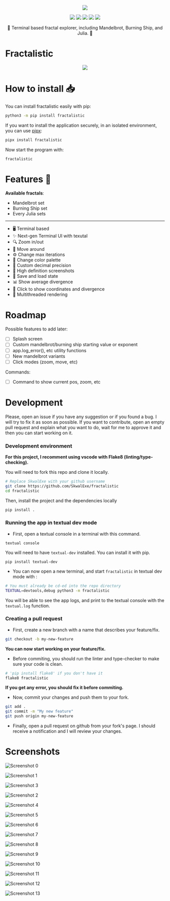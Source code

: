 <p align="center">
  <img src="https://raw.githubusercontent.com/SkwalExe/fractalistic/main/assets/logo.png">
</p>

<p align="center">
  <img src="https://img.shields.io/github/license/SkwalExe/fractalistic?style=for-the-badge">
  <img src="https://img.shields.io/github/stars/SkwalExe/fractalistic?style=for-the-badge">
  <img src="https://img.shields.io/github/issues/SkwalExe/fractalistic?color=blueviolet&style=for-the-badge">
  <img src="https://img.shields.io/github/forks/SkwalExe/fractalistic?color=teal&style=for-the-badge">
  <img src="https://img.shields.io/github/issues-pr/SkwalExe/fractalistic?color=tomato&style=for-the-badge">

</p>

<p align="center">💠 Terminal based fractal explorer, including Mandelbrot, Burning Ship, and Julia. 💠</p>

# Fractalistic

<p align="center">
  <img src="https://raw.githubusercontent.com/SkwalExe/fractalistic/main/assets/banner.png">
</p>

# How to install 📥

You can install fractalistic easily with pip:
```bash
python3 -m pip install fractalistic
```

If you want to install the application securely, in an isolated environment, you can use [pipx](https://pypa.github.io/pipx/):
```bash
pipx install fractalistic
```

Now start the program with:
```bash
fractalistic
```

# Features 🌟

**Available fractals**:
- Mandelbrot set
- Burning Ship set
- Every Julia sets

---

- 🖥️ Terminal based
- ✨ Next-gen Terminal UI with texutal
- 🔍 Zoom in/out
- 🚶 Move around
- ⚙️ Change max iterations
- 🎨 Change color palette
- 🔢 Custom decimal precision
- 📸 High definition screenshots
- 📜 Save and load state
- 📊 Show average divergence
- 📌 Click to show coordinates and divergence
- 🏃 Multithreaded rendering

# Roadmap

Possible features to add later:
- [ ] Splash screen
- [ ] Custom mandelbrot/burning ship starting value or exponent
- [ ] app.log_error(), etc utility functions
- [ ] New mandelbrot variants
- [ ] Click modes (zoom, move, etc)

Commands:
- [ ] Command to show current pos, zoom, etc

# Development 

Please, open an issue if you have any suggestion or if you found a bug. I will try to fix it as soon as possible. If you want to contribute, open an empty pull request and explain what you want to do, wait for me to approve it and then you can start working on it.

### Development environment

**For this project, I recomment using vscode with Flake8 (linting/type-checking).**

You will need to fork this repo and clone it locally. 

```bash
# Replace SkwalExe with your github username
git clone https://github.com/SkwalExe/fractalistic
cd fractalistic
```

Then, install the project and the dependencies locally 

```bash
pip install .
```

### Running the app in textual dev mode

- First, open a textual console in a terminal with this command.

```
textual console
```

You will need to have `textual-dev` installed. You can install it with pip.

```
pip install textual-dev
```

- You can now open a new terminal, and start `fractalistic` in textual dev mode with :

```bash
# You must already be cd-ed into the repo directory
TEXTUAL=devtools,debug python3 -m fractalistic
```

You will be able to see the app logs, and print to the textual console with the `textual.log` function.

### Creating a pull request

- First, create a new branch with a name that describes your feature/fix.

```bash
git checkout -b my-new-feature
```

**You can now start working on your feature/fix.**

- Before commiting, you should run the linter and type-checker to make sure your code is clean.

```bash
# 'pip install flake8' if you don't have it
flake8 fractalistic
```

**If you get any error, you should fix it before commiting.**

- Now, commit your changes and push them to your fork.

```bash
git add .
git commit -m "My new feature"
git push origin my-new-feature
```

- Finally, open a pull request on github from your fork's page. I should receive a notification and I will review your changes.

# Screenshots

![Screenshot 0](https://raw.githubusercontent.com/SkwalExe/fractalistic/main/assets/screenshot0.png)

![Screenshot 1](https://raw.githubusercontent.com/SkwalExe/fractalistic/main/assets/screenshot1.png)

![Screenshot 3](https://raw.githubusercontent.com/SkwalExe/fractalistic/main/assets/screenshot3.png)

![Screenshot 2](https://raw.githubusercontent.com/SkwalExe/fractalistic/main/assets/screenshot2.png)

![Screenshot 4](https://raw.githubusercontent.com/SkwalExe/fractalistic/main/assets/screenshot4.png)

![Screenshot 5](https://raw.githubusercontent.com/SkwalExe/fractalistic/main/assets/screenshot5.png)

![Screenshot 6](https://raw.githubusercontent.com/SkwalExe/fractalistic/main/assets/screenshot6.png)

![Screenshot 7](https://raw.githubusercontent.com/SkwalExe/fractalistic/main/assets/screenshot7.png)

![Screenshot 8](https://raw.githubusercontent.com/SkwalExe/fractalistic/main/assets/screenshot8.png)

![Screenshot 9](https://raw.githubusercontent.com/SkwalExe/fractalistic/main/assets/screenshot9.png)

![Screenshot 10](https://raw.githubusercontent.com/SkwalExe/fractalistic/main/assets/screenshot10.png)

![Screenshot 11](https://raw.githubusercontent.com/SkwalExe/fractalistic/main/assets/screenshot11.png)

![Screenshot 12](https://raw.githubusercontent.com/SkwalExe/fractalistic/main/assets/screenshot12.png)

![Screenshot 13](https://raw.githubusercontent.com/SkwalExe/fractalistic/main/assets/screenshot13.png)